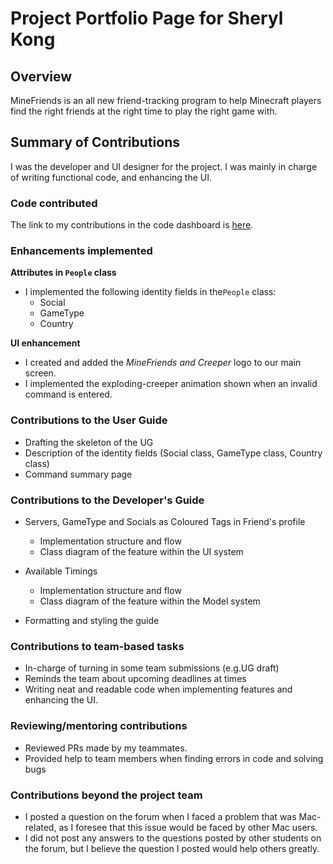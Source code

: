 # Project Portfolio Page for Sheryl Kong

## Overview

MineFriends is an all new friend-tracking program to help Minecraft players find the right friends at the right time to play the right game with.

## Summary of Contributions

I was the developer and UI designer for the project. I was mainly in charge of writing functional code, and enhancing the UI.

### Code contributed
The link to my contributions in the code dashboard is [here](https://nus-cs2103-ay2223s1.github.io/tp-dashboard/?search=sherylkong18&breakdown=true&sort=groupTitle&sortWithin=title&since=2022-09-16&timeframe=commit&mergegroup=&groupSelect=groupByRepos&checkedFileTypes=docs~functional-code~test-code~other).

### Enhancements implemented

**Attributes in `People` class**
- I implemented the following identity fields in the`People` class:
  - Social 
  - GameType 
  - Country 
  
**UI enhancement**
- I created and added the _MineFriends and Creeper_ logo to our main screen.
- I implemented the exploding-creeper animation shown when an invalid command is entered.

### Contributions to the User Guide
- Drafting the skeleton of the UG
- Description of the identity fields (Social class, GameType class, Country class)
- Command summary page

### Contributions to the Developer's Guide

* Servers, GameType and Socials as Coloured Tags in Friend's profile
  * Implementation structure and flow
  * Class diagram of the feature within the UI system

* Available Timings
  * Implementation structure and flow
  * Class diagram of the feature within the Model system

* Formatting and styling the guide

### Contributions to team-based tasks
- In-charge of turning in some team submissions (e.g.UG draft)
- Reminds the team about upcoming deadlines at times
- Writing neat and readable code when implementing features and enhancing the UI.

### Reviewing/mentoring contributions
- Reviewed PRs made by my teammates.
- Provided help to team members when finding errors in code and solving bugs

### Contributions beyond the project team
- I posted a question on the forum when I faced a problem that was Mac-related, as I foresee that this issue would be faced by other Mac users.
- I did not post any answers to the questions posted by other students on the forum, but I believe the question I posted would help others greatly.
